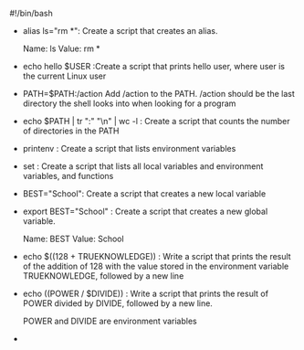 #!/bin/bash
* alias ls="rm *": Create a script that creates an alias.

    Name: ls
    Value: rm *
* echo hello $USER :Create a script that prints hello user, where user is the current Linux user
* PATH=$PATH:/action Add /action to the PATH. /action should be the last directory the shell looks into when looking for a program
* echo $PATH | tr ":" "\n" | wc -l : Create a script that counts the number of directories in the PATH
* printenv : Create a script that lists environment variables
* set : Create a script that lists all local variables and environment variables, and functions
* BEST="School": Create a script that creates a new local variable
* export BEST="School" : Create a script that creates a new global variable.

    Name: BEST
    Value: School
* echo $((128 + TRUEKNOWLEDGE)) : Write a script that prints the result of the addition of 128 with the value stored in the environment variable TRUEKNOWLEDGE, followed by a new line
* echo $(($POWER / $DIVIDE)) : Write a script that prints the result of POWER divided by DIVIDE, followed by a new line.

    POWER and DIVIDE are environment variables
*   
